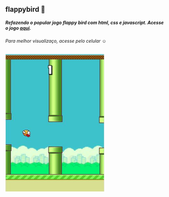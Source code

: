 ## flappybird :baby_chick: 
##### Refazendo o popular jogo flappy bird com html, css e javascript. Acesse o jogo [aqui](https://francisquete.github.io/flappybird/).
###### Para melhor visualizaço, acesse pelo celular :relaxed:
![flappybird](https://github.com/francisquete/flappybird/blob/master/flappybird.jpeg)
